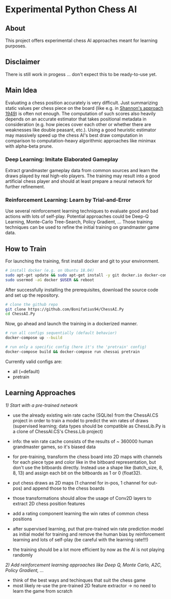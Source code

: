 # Experimental Python Chess AI

## About
This project offers experimental chess AI approaches meant for learning purposes.

## Disclaimer
There is still work in progess ... don't expect this to be ready-to-use yet.

## Main Idea
Evaluating a chess position accurately is very difficult. Just summarizing static values 
per chess piece on the board (like e.g. in 
[Shannon's approach 1949](http://archive.computerhistory.org/projects/chess/related_materials/text/2-0%20and%202-1.Programming_a_computer_for_playing_chess.shannon/2-0%20and%202-1.Programming_a_computer_for_playing_chess.shannon.062303002.pdf))
is often not enough. The computation of such scores also heavily depends on an accurate 
estimator that takes positional metadata in consideration (e.g. how pieces cover each 
other or whether there are weaknesses like double peasant, etc.). Using a good heuristic 
estimator may massively speed up the chess AI's best draw computation in comparison 
to computation-heavy algorithmic approaches like minimax with alpha-beta prune.

### Deep Learning: Imitate Elaborated Gameplay
Extract grandmaster gameplay data from common sources and learn the draws played by real
high-elo players. The training may result into a good artificial chess player and should
at least prepare a neural network for further refinement.

### Reinforcement Learning: Learn by Trial-and-Error
Use several reinforcement learning techniques to evaluate good and bad actions with
lots of self-play. Potential approaches could be Deep-Q Learning, Monte-Carlo 
Tree-Search, Policy Gradient, ... Those training techniques can be used to refine the
initial training on grandmaster game data.

## How to Train
For launching the training, first install docker and git to your environment.

```sh
# install docker (e.g. on Ubuntu 18.04)
sudo apt-get update && sudo apt-get install -y git docker.io docker-compose
sudo usermod -aG docker $USER && reboot
```

After successfully installing the prerequisites, download the source code
and set up the repository.

```sh
# clone the github repo
git clone https://github.com/Bonifatius94/ChessAI.Py
cd ChessAI.Py
```

Now, go ahead and launch the training in a dockerized manner.

```sh
# run all configs sequentially (default behavior)
docker-compose up --build

# run only a specific config (here it's the 'pretrain' config)
docker-compose build && docker-compose run chessai pretrain
```

Currently valid configs are:
- all (=default)
- pretrain

## Learning Approaches

*1) Start with a pre-trained network*
- use the already existing win rate cache (SQLite) from the ChessAI.CS project in order to train a model 
  to predict the win rates of draws (supervised learning; data types should be compatible as ChessLib.Py 
  is a clone of ChessAI.CS's Chess.Lib project)
- info: the win rate cache consists of the results of ~ 360000 human grandmaster games, so it's biased data

- for pre-training, transform the chess board into 2D maps with channels for each piece type and color
  like in the bitboard representation, but don't use the bitboards directly. Instead use a shape like (batch_size, 8, 8, 13)
  and assign each bit on the bitboards as 1 or 0 (float32).
- put chess draws as 2D maps (1 channel for in-pos, 1 channel for out-pos) and append those to the chess boards
- those transformations should allow the usage of Conv2D layers to extract 2D chess position features
- add a rating component learning the win rates of common chess positions

- after supervised learning, put that pre-trained win rate prediction model as initial model for 
  training and remove the human bias by reinforcement learning and lots of self-play (be careful 
  with the learning rate!!!)
- the training should be a lot more efficient by now as the AI is not playing randomly

*2) Add reinforcement learning approaches like Deep Q, Monte Carlo, A2C, Policy Gradient, ...*
- think of the best ways and techinques that suit the chess game
- most likely re-use the pre-trained 2D feature extractor -> no need to learn the game from scratch
